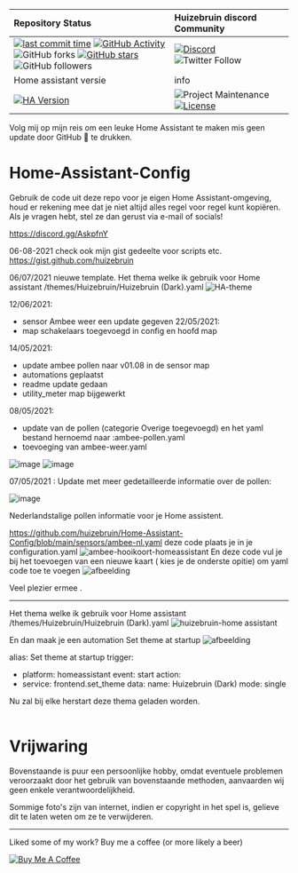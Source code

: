 | Repository Status | Huizebruin discord Community |
| :--------- | :--------- | 
| [![last commit time][github-last-commit]][github-master] [![GitHub Activity][commits-shield]][commits]<br>![GitHub forks](https://img.shields.io/github/forks/huizebruin/Home-Assistant-Config?style=plastic) [![GitHub stars](https://img.shields.io/github/stars/huizebruin/Home-Assistant-Config.svg?style=plasticr)](https://github.com/huizebruin/Home-Assistant-Config/stargazers) ![GitHub followers](https://img.shields.io/github/followers/huizebruin?style=plastic) | [![Discord][discord-shield]][discord] <br> ![Twitter Follow](https://img.shields.io/twitter/follow/huizebruin?style=social)   | 
| Home assistant versie | info |
| [![HA Version](https://img.shields.io/badge/Running%20Home%20Assistant-2021.12.3%20-darkblue)](https://github.com/home-assistant/home-assistant/releases/latest)| ![Project Maintenance][maintenance-shield] [![License][license-shield]](LICENSE.md) 


Volg mij op mijn reis om een leuke Home Assistant te maken mis geen update door  GitHub :star2: te drukken.
# Home-Assistant-Config
Gebruik de code uit deze repo voor je eigen Home Assistant-omgeving, houd er rekening mee dat je niet altijd alles regel voor regel kunt kopiëren. 
Als je vragen hebt, stel ze dan gerust via e-mail of socials! 

https://discord.gg/AskpfnY

06-08-2021
check ook mijn gist gedeelte voor scripts etc.
https://gist.github.com/huizebruin

06/07/2021
nieuwe template.
Het thema welke ik gebruik voor Home assistant /themes/Huizebruin/Huizebruin (Dark).yaml
![HA-theme](https://user-images.githubusercontent.com/62996429/124656718-d9328600-dea1-11eb-91a4-903f72726234.jpg)



12/06/2021:
 - sensor Ambee weer een update gegeven
22/05/2021:
 - map schakelaars toegevoegd in config en hoofd map
 
14/05/2021:
  - update ambee pollen naar v01.08 in de sensor map
  - automations geplaatst
  - readme update gedaan
  - utility_meter map bijgewerkt
  
08/05/2021:
- update van de pollen (categorie Overige toegevoegd) en het yaml bestand hernoemd naar :ambee-pollen.yaml
- toevoeging van ambee-weer.yaml

![image](https://user-images.githubusercontent.com/65857422/117537520-c4508800-b001-11eb-9d55-828b6d358f6c.png)
![image](https://user-images.githubusercontent.com/65857422/117546799-96346d80-b02c-11eb-8dac-3d72fe27d8cb.png)

07/05/2021 : Update met meer gedetailleerde informatie over de pollen:

![image](https://user-images.githubusercontent.com/65857422/117507134-fb358800-af86-11eb-95fc-da9fbf3180f9.png)


Nederlandstalige pollen informatie voor je Home assistent.

https://github.com/huizebruin/Home-Assistant-Config/blob/main/sensors/ambee-nl.yaml  deze code plaats je in je configuration.yaml
![ambee-hooikoort-homeassistant](https://user-images.githubusercontent.com/62996429/114306196-63559300-9adb-11eb-8627-eba67729126e.jpg)
En deze code vul je bij het toevoegen van een nieuwe kaart ( kies je de onderste opitie) om yaml code toe te voegen
![afbeelding](https://user-images.githubusercontent.com/62996429/114317312-c2c99800-9b07-11eb-8cd4-81bfc91f1788.png)

Veel plezier ermee .




*************************************************************
Het thema welke ik gebruik voor Home assistant
/themes/Huizebruin/Huizebruin (Dark).yaml
![huizebruin-home assistant](https://user-images.githubusercontent.com/62996429/114280723-ef63ae00-9a3a-11eb-9b42-49173f5d1e15.jpg)

En dan maak je een automation 
Set theme at startup
![afbeelding](https://user-images.githubusercontent.com/62996429/114281085-9d238c80-9a3c-11eb-8c01-1eec0106d6f6.png)

alias: Set theme at startup
trigger:
  - platform: homeassistant
    event: start
action:
  - service: frontend.set_theme
    data:
      name: Huizebruin (Dark)
mode: single

Nu zal bij elke herstart deze thema geladen worden.<br><br>


# Vrijwaring
Bovenstaande is puur een persoonlijke hobby, omdat eventuele problemen veroorzaakt door het gebruik van bovenstaande methoden, aanvaarden wij geen enkele verantwoordelijkheid.

Sommige foto's zijn van internet, indien er copyright in het spel is, gelieve dit te laten weten om ze te verwijderen.

*************************************************************
Liked some of my work? Buy me a coffee (or more likely a beer)

<a href="https://www.buymeacoffee.com/huizebruin" target="_blank"><img src="https://bmc-cdn.nyc3.digitaloceanspaces.com/BMC-button-images/custom_images/orange_img.png" alt="Buy Me A Coffee" style="height: auto !important;width: auto !important;" ></a>

[license-shield]: https://img.shields.io/github/license/huizebruin/home-assistant-config.svg
[maintenance-shield]: https://img.shields.io/maintenance/yes/2021.svg

[commits-shield]: https://img.shields.io/github/commit-activity/m/huizebruin/Home-Assistant-Config.svg
[commits]: https://github.com/huizebruin/Home-Assistant-Config/commits/main
[github-last-commit]: https://img.shields.io/github/last-commit/huizebruin/Home-Assistant-Config.svg?style=plasticr
[github-master]: https://github.com/huizebruin/Home-Assistant-Config/commits/main

[discord-shield]: https://img.shields.io/discord/723629686093119650.svg?logo=discord&color=7289da
[discord]: https://discord.gg/bN8rC7gEng
